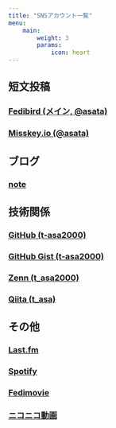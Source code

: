 ```yaml
---
title: "SNSアカウント一覧"
menu:
    main: 
        weight: 3
        params:
            icon: heart
---
```


## 短文投稿

### [Fedibird (メイン, @asata)](https://fedibird.com/@asata)

### [Misskey.io (@asata)](https://misskey.io/@asata)

## ブログ

### [note](https://note.com/t_asa2000)

## 技術関係

### [GitHub (t-asa2000)](https://github.com/t-asa2000)

### [GitHub Gist (t-asa2000)](https://github.com/t-asa2000)

### [Zenn (t_asa2000)](https://zenn.dev/t_asa2000)

### [Qiita (t_asa)](https://qiita.com/t_asa)

## その他

### [Last.fm](https://last.fm/user/t-asa2000)

### [Spotify](https://open.spotify.com/playlist/2QaGyw6rKWDO28LiNnj9T3)

### [Fedimovie](https://fedimovie.com/c/asatach/videos)

### [ニコニコ動画](https://www.nicovideo.jp/user/82641779)